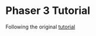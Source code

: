 # Phaser 3 Tutorial

Following the original [tutorial](https://phaser.io/tutorials/making-your-first-phaser-3-game/part1)